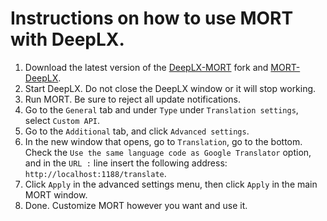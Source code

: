 # Instructions on how to use MORT with DeepLX. 

1. Download the latest version of the [DeepLX-MORT](https://github.com/Net2Fox/DeepLX-MORT/releases) fork and [MORT-DeepLX](https://github.com/Net2Fox/MORT-DeepLX/releases).
2. Start DeepLX. Do not close the DeepLX window or it will stop working.
3. Run MORT. Be sure to reject all update notifications.
4. Go to the `General` tab and under `Type` under `Translation settings`, select `Custom API`.
5. Go to the `Additional` tab, and click `Advanced settings`.
6. In the new window that opens, go to `Translation`, go to the bottom. Check the `Use the same language code as Google Translator` option, and in the `URL :` line insert the following address: `http://localhost:1188/translate`.
7. Click `Apply` in the advanced settings menu, then click `Apply` in the main MORT window.
8. Done. Customize MORT however you want and use it.
